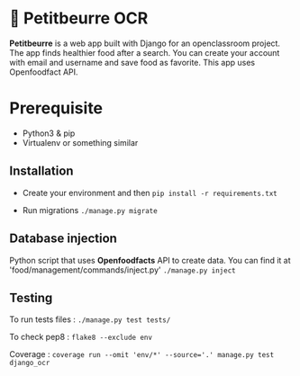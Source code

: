 # 🍪 Petitbeurre OCR

**Petitbeurre** is a web app built with Django for an openclassroom project. The app finds healthier food after a search. You can create your account with email and username and save food as favorite. This app uses Openfoodfact API.

# Prerequisite

- Python3 & pip
- Virtualenv or something similar


## Installation

- Create your environment and then
`pip install -r requirements.txt`

- Run migrations
`./manage.py migrate`

## Database injection

Python script that uses **Openfoodfacts** API to create data. You can find it at 'food/management/commands/inject.py'
`./manage.py inject`

## Testing
To run tests files :
`./manage.py test tests/`

To check pep8 :
`flake8 --exclude env`

Coverage :
`coverage run --omit 'env/*' --source='.' manage.py test django_ocr`
